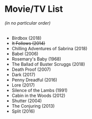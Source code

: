 # Movie/TV List
###### (in no particular order)

* Birdbox (2018)
* ~~It Follows (2014)~~
* Chilling Adventures of Sabrina (2018)
* Babel (2006)
* Rosemary's Baby (1968)
* The Ballad of Buster Scruggs (2018)
* Death Proof (2007)
* Dark (2017)
* Penny Dreadful (2016)
* Lore (2017)
* Silence of the Lambs (1991)
* Cabin in the Woods (2012)
* Shutter (2004)
* The Conjuring (2013)
* Split (2016)
